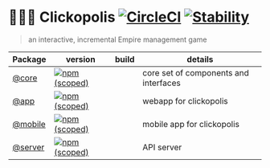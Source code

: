 # 🗽🗼🏰 Clickopolis [![CircleCI](https://img.shields.io/circleci/project/github/Clickopolis/clickopolis.svg?style=flat-square)]() [![Stability](https://img.shields.io/badge/stability-experimental-orange.svg?style=flat-square)]()
> an interactive, incremental Empire management game


|  Package     |   version   |  build  | details |
|-------|-----|----|-----|
| [@core](https://github.com/Clickopolis/clickopolis/tree/master/packages/core)   |  [![npm (scoped)](https://img.shields.io/npm/v/@clickopolis/core.svg?style=flat-square)]()    |        | core set of components and interfaces |
| [@app](https://github.com/Clickopolis/clickopolis/tree/master/packages/app)    |   [![npm (scoped)](https://img.shields.io/npm/v/@clickopolis/app.svg?style=flat-square)]()   |           | webapp for clickopolis |
| [@mobile](https://github.com/Clickopolis/clickopolis/tree/master/packages/mobile) |  [![npm (scoped)](https://img.shields.io/npm/v/@clickopolis/mobile.svg?style=flat-square)]() |         | mobile app for clickopolis |
| [@server](https://github.com/Clickopolis/clickopolis/tree/master/packages/server) | [![npm (scoped)](https://img.shields.io/npm/v/@clickopolis/server.svg?style=flat-square)]()    |        | API server |


